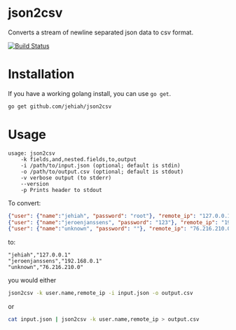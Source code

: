 json2csv
========

Converts a stream of newline separated json data to csv format.

[![Build Status](https://travis-ci.org/jehiah/json2csv.png?branch=master)](https://travis-ci.org/jehiah/json2csv)


Installation
============

If you have a working golang install, you can use `go get`.

```bash
go get github.com/jehiah/json2csv
```

Usage
=====

```
usage: json2csv
    -k fields,and,nested.fields,to,output
    -i /path/to/input.json (optional; default is stdin)
    -o /path/to/output.csv (optional; default is stdout)
    -v verbose output (to stderr)
    --version
    -p Prints header to stdout
```

To convert:

```json
{"user": {"name":"jehiah", "password": "root"}, "remote_ip": "127.0.0.1", "dt" : "[20/Aug/2010:01:12:44 -0400]"}
{"user": {"name":"jeroenjanssens", "password": "123"}, "remote_ip": "192.168.0.1", "dt" : "[20/Aug/2010:01:12:44 -0400]"}
{"user": {"name":"unknown", "password": ""}, "remote_ip": "76.216.210.0", "dt" : "[20/Aug/2010:01:12:45 -0400]"}
```

to:

```
"jehiah","127.0.0.1"
"jeroenjanssens","192.168.0.1"
"unknown","76.216.210.0"
```
    
you would either

```bash
json2csv -k user.name,remote_ip -i input.json -o output.csv
```

or

```bash
cat input.json | json2csv -k user.name,remote_ip > output.csv
```
